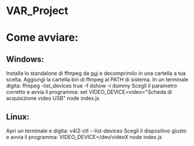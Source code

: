 # VAR_Project

# Come avviare:

## Windows:

Installa lo standalone di ffmpeg da [qui](https://www.gyan.dev/ffmpeg/builds/ffmpeg-release-full.7z) e decomprimilo in
una cartella a tua scelta. Aggiungi la cartella bin di ffmpeg al PATH di sistema.
In un terminale digita: ffmpeg -list_devices true -f dshow -i dummy
Scegli il parametro corretto e avvia il programma:
set VIDEO_DEVICE=video="Scheda di acquisizione video USB"
node index.js

## Linux:
Apri un terminale e digita: v4l2-ctl --list-devices
Scegli il dispositivo giusto e avvia il programma:
VIDEO_DEVICE=/dev/videoX node index.js
